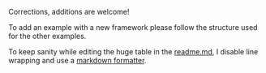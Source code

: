 Corrections, additions are welcome!

To add an example with a new framework please follow the structure used for the other examples.

To keep sanity while editing the huge table in the [readme.md](https://github.com/dodie/testing-in-bash/blob/master/readme.md), I disable line wrapping and use
a [markdown formatter](http://markdowntable.com/).
